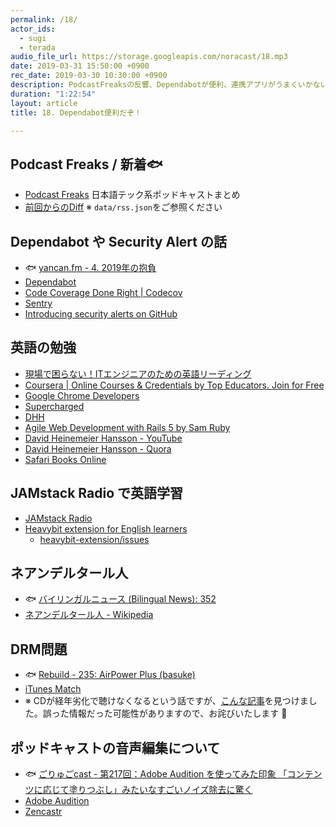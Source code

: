 ```yaml
---
permalink: /18/
actor_ids:
  - sugi
  - terada
audio_file_url: https://storage.googleapis.com/noracast/18.mp3
date: 2019-03-31 15:50:00 +0900
rec_date: 2019-03-30 10:30:00 +0900
description: PodcastFreaksの反響、Dependabotが便利、連携アプリがうまくいかない話、GitHubのSecurity alerts、JAMstack Radioでの英語学習用にChrome拡張作った話、ネアンデルタール人について何もわかっていなかった話、DRM問題、などについて話しました。
duration: "1:22:54"
layout: article
title: 18. Dependabot便利だぞ！

---
```


## Podcast Freaks / 新着🐟

- [Podcast Freaks](https://podcastfreaks.com/) 日本語テック系ポッドキャストまとめ
- [前回からのDiff](https://github.com/noracast/podcast-freaks/compare/460a9b3...6f31a07#files_bucket) ※ `data/rss.json`をご参照ください

## Dependabot や Security Alert の話

- 🐟 [yancan.fm - 4. 2019年の抱負](https://www.yancan.tech/episode/4)
- [Dependabot](https://dependabot.com/)
- [Code Coverage Done Right \| Codecov](https://codecov.io/)
- [Sentry](https://sentry.io/welcome/)
- [Introducing security alerts on GitHub](https://github.blog/2017-11-16-introducing-security-alerts-on-github/)

## 英語の勉強

- [現場で困らない！ITエンジニアのための英語リーディング](https://www.amazon.co.jp/dp/B073J7N5GR)
- [Coursera \| Online Courses & Credentials by Top Educators. Join for Free](https://www.coursera.org/)
- [Google Chrome Developers](https://www.youtube.com/channel/UCnUYZLuoy1rq1aVMwx4aTzw)
- [Supercharged](https://www.youtube.com/watch?v=obtCN3Goaw4&list=PLNYkxOF6rcICCxAiogddzLoyL9Zedi3s5&index=86)
- [DHH](https://twitter.com/dhh)
- [Agile Web Development with Rails 5 by Sam Ruby](https://pragprog.com/book/rails5/agile-web-development-with-rails-5)
- [David Heinemeier Hansson - YouTube](https://www.youtube.com/channel/UCUkM9uMpWatT7gVWShgtKFw)
- [David Heinemeier Hansson - Quora](https://www.quora.com/profile/David-Heinemeier-Hansson)
- [Safari Books Online](https://www.oreilly.co.jp/safari/)

## JAMstack Radio で英語学習

- [JAMstack Radio](https://www.heavybit.com/library/podcasts/jamstack-radio/)
- [Heavybit extension for English learners](https://chrome.google.com/webstore/detail/heavybit-extension-for-en/ahfgdgmheoejjllbgnkegimdiajihbee)
    - [heavybit-extension/issues](https://github.com/noracast/heavybit-extension/issues)

## ネアンデルタール人

- 🐟 [バイリンガルニュース (Bilingual News): 352](http://bilingualnews.libsyn.com/352-022819)
- [ネアンデルタール人 - Wikipedia](https://ja.wikipedia.org/wiki/%E3%83%8D%E3%82%A2%E3%83%B3%E3%83%87%E3%83%AB%E3%82%BF%E3%83%BC%E3%83%AB%E4%BA%BA)

## DRM問題

- 🐟 [Rebuild - 235: AirPower Plus (basuke)](http://rebuild.fm/235/)
- [iTunes Match](https://support.apple.com/ja-jp/HT204146)
- ※ CDが経年劣化で聴けなくなるという話ですが、[こんな記事](http://www.audiostyle.net/archives/deteriorationdiscs.html)を見つけました。誤った情報だった可能性がありますので、お詫びいたします 🙇

## ポッドキャストの音声編集について

- 🐟 [ごりゅごcast  - 第217回：Adobe Audition を使ってみた印象 「コンテンツに応じて塗りつぶし」みたいなすごいノイズ除去に驚く](https://anchor.fm/goryugocom/episodes/217Adobe-Audition-e3g0ra)
- [Adobe Audition](https://www.adobe.com/products/audition.html)
- [Zencastr](https://zencastr.com)

